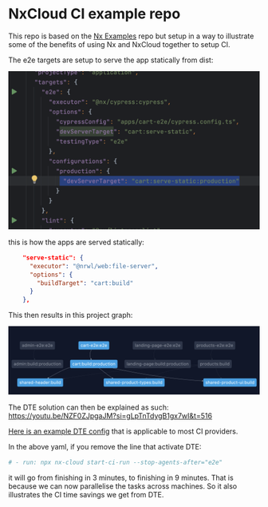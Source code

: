 # NxCloud CI example repo

This repo is based on the [Nx Examples](https://github.com/nrwl/nx-examples) repo 
but setup in a way to illustrate some of the benefits of using Nx and NxCloud together to setup CI.

The e2e targets are setup to serve the app statically from dist:

<img src="static_e2e.png">

this is how the apps are served statically:

```json
    "serve-static": {
      "executor": "@nrwl/web:file-server",
      "options": {
        "buildTarget": "cart:build"
      }
    },
```

This then results in this project graph:

<img src="proj_graph.png">

The DTE solution can then be explained as such: https://youtu.be/NZF0ZJpgaJM?si=gLpTnTdygB1gx7wI&t=516

[Here is an example DTE config](.github/workflows/ci.yml) that is applicable to most CI providers.

In the above yaml, if you remove the line that activate DTE:

```yaml
# - run: npx nx-cloud start-ci-run --stop-agents-after="e2e"
```

it will go from finishing in 3 minutes, to finishing in 9 minutes. That is because we can now parallelise the tasks across machines.
So it also illustrates the CI time savings we get from DTE.
